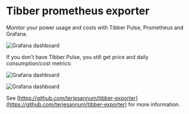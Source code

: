 # Tibber prometheus exporter

Monitor your power usage and costs with Tibber Pulse, Prometheus and Grafana.

![Grafana dashboard](https://raw.githubusercontent.com/terjesannum/tibber-exporter/master/grafana/dashboard.png)

If you don't have Tibber Pulse, you still get price and daily consumption/cost metrics:

![Grafana dashboard](https://raw.githubusercontent.com/terjesannum/tibber-exporter/master/grafana/dashboard-without-pulse.png)

![Grafana dashboard](https://raw.githubusercontent.com/terjesannum/tibber-exporter/master/grafana/dashboard-prices.png)

See [https://github.com/terjesannum/tibber-exporter](https://github.com/terjesannum/tibber-exporter) for more information.

